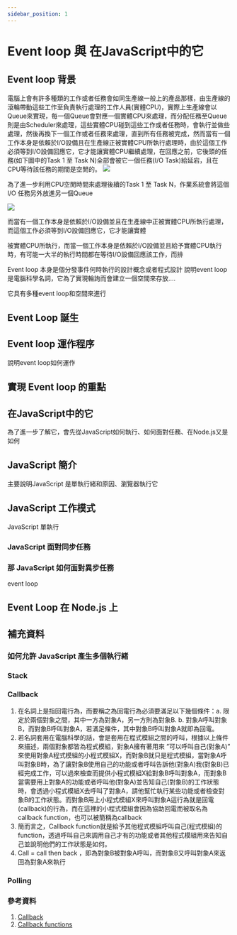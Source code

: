 ```yaml
---
sidebar_position: 1
---
```


# Event loop 與 在JavaScript中的它



## Event loop 背景
電腦上會有許多種類的工作或者任務會如同生產線一般上的產品那樣，由生產線的滾輪帶動這些工作至負責執行處理的工作人員(實體CPU)，實際上生產線會以Queue來實現，每一個Queue會對應一個實體CPU來處理，而分配任務至Queue則是由Scheduler來處理，這些實體CPU碰到這些工作或者任務時，會執行並做些處理，然後再換下一個工作或者任務來處理，直到所有任務被完成，然而當有一個工作本身是依賴於I/O設備且在生產線正被實體CPU所執行處理時，由於這個工作必須等到I/O設備回應它，它才能讓實體CPU繼續處理，在回應之前，它後頭的任務(如下圖中的Task 1 至 Task N)全部會被它一個任務(I/O Task)給延宕，且在CPU等待該任務的期間是空閒的。
![](https://res.cloudinary.com/dqfxgtyoi/image/upload/v1636558109/blog/event/eventloop/CPUQueue_heh0gr.png)

為了進一步利用CPU空閒時間來處理後續的Task 1 至 Task N，作業系統會將這個I/O 任務另外放進另一個Queue


![](https://res.cloudinary.com/dqfxgtyoi/image/upload/v1636557741/blog/event/eventloop/beforeEnqueue_kzf6yl.png)

而當有一個工作本身是依賴於I/O設備並且在生產線中正被實體CPU所執行處理，而這個工作必須等到I/O設備回應它，它才能讓實體


被實體CPU所執行，而當一個工作本身是依賴於I/O設備並且給予實體CPU執行時，有可能一大半的執行時間都在等待I/O設備回應該工作，而排


Event loop 本身是個分發事件何時執行的設計概念或者程式設計
說明event loop 是電腦科學名詞，它為了實現輪詢而會建立一個空間來存放....

它具有多種event loop和空間來進行


## Event Loop 誕生



## Event loop 運作程序
說明event loop如何運作

## 實現 Event loop 的重點 

## 在JavaScript中的它
為了進一步了解它，會先從JavaScript如何執行、如何面對任務、在Node.js又是如何


## JavaScript 簡介
主要說明JavaScript 是單執行緒和原因、瀏覽器執行它


## JavaScript 工作模式
JavaScript 單執行

### JavaScript 面對同步任務

### 那 JavaScript 如何面對異步任務
event loop 

## Event Loop 在 Node.js 上


## 補充資料

### 如何允許 JavaScript 產生多個執行緒


### Stack 

### Callback
1. 在名詞上是指回電行為，而要稱之為回電行為必須要滿足以下幾個條件：a. 限定於兩個對象之間，其中一方為對象A，另一方則為對象B.  b. 對象A呼叫對象B，而對象B呼叫對象A，若滿足條件，其中對象B呼叫對象A就即為回電。
2. 若名詞套用在電腦科學的話，會是套用在程式模組之間的呼叫，根據以上條件來描述，兩個對象都皆為程式模組，對象A擁有著用來 ”可以呼叫自己(對象A)” 來使用對象A程式模組的小程式模組X，而對象B就只是程式模組，當對象A呼叫對象B時，為了讓對象B使用自己的功能或者呼叫告訴他(對象A)我(對象B)已經完成工作，可以過來檢查而提供小程式模組X給對象B呼叫對象A，而對象B當需要用上對象A的功能或者呼叫他(對象A)並告知自己(對象B)的工作狀態時，會透過小程式模組X去呼叫了對象A，請他幫忙執行某些功能或者檢查對象B的工作狀態。而對象B用上小程式模組X來呼叫對象A這行為就是回電(callback)的行為，而在這裡的小程式模組會因為協助回電而被取名為callback function，也可以被簡稱為callback
3. 簡而言之，Callback function就是給予其他程式模組呼叫自己(程式模組)的function，透過呼叫自己來調用自己才有的功能或者其他程式模組用來告知自己並說明他們的工作狀態是如何。
4. Call = call then back ，即為對象B被對象A呼叫，而對象B又呼叫對象A來返回為對象A來執行


### Polling


### 參考資料
1. [Callback](https://en.wikipedia.org/wiki/Callback_(computer_programming))
2. [Callback functions](https://docs.microsoft.com/en-us/dotnet/framework/interop/callback-functions)